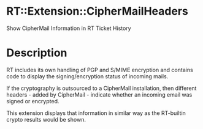 # RT::Extension::CipherMailHeaders

Show CipherMail Information in RT Ticket History

# Description

RT includes its own handling of PGP and S/MIME encryption and contains
code to display the signing/encryption status of incoming mails.

If the cryptography is outsourced to a CipherMail installation, then
different headers - added by CipherMail - indicate whether an incoming
email was signed or encrypted.

This extension displays that information in similar way as the
RT-builtin crypto results would be shown.


